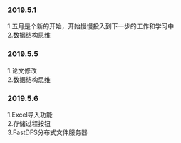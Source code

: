 ### 2019.5.1
1.五月是个新的开始，开始慢慢投入到下一步的工作和学习中<br>
2.数据结构思维<br>

### 2019.5.5
1.论文修改<br>
2.数据结构思维<br>

### 2019.5.6
1.Excel导入功能<br>
2.存储过程按钮<br>
3.FastDFS分布式文件服务器<br>
